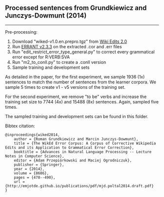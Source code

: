 
## Processed sentences from Grundkiewicz and Junczys-Dowmunt (2014)
---

Pre-processing:

1. Download "wiked-v1.0.en.prepro.tgz" from [Wiki Edits 2.0](https://github.com/snukky/wikiedits)
2. Run [ERRANT v2.3.3](https://github.com/chrisjbryant/errant) on the extracted .cor and .err files
3. Run "edit_restrict_error_type_general.py" to correct every grammatical error except for R:VERB:SVA
4. Run "m2_to_conll.py" to create a .conll version
5. Sample training and development sets

As detailed in the paper, for the first experiment, we sample 1936 (1x) sentences to match the number of sentences from the learner corpora. We sample 5 times to create v1 - v5 versions of the training set.

For the second experiment, we remove "to be" verbs and increase the training set size to 7744 (4x) and 15488 (8x) sentences. Again, sampled five times.

The sampled training and development sets can be found in this folder.

Bibtex citation:

    @inproceedings{wiked2014,
        author = {Roman Grundkiewicz and Marcin Junczys-Dowmunt},
        title = {The WikEd Error Corpus: A Corpus of Corrective Wikipedia Edits and its Application to Grammatical Error Correction},
        booktitle = {Advances in Natural Language Processing -- Lecture Notes in Computer Science},
        editor = {Adam Przepiórkowski and Maciej Ogrodniczuk},
        publisher = {Springer},
        year = {2014},
        volume = {8686},
        pages = {478--490},
        url = {http://emjotde.github.io/publications/pdf/mjd.poltal2014.draft.pdf}
    }